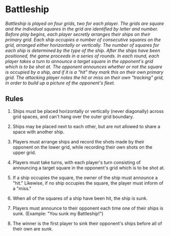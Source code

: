 **Battleship**
==============


*Battleship is played on four grids, two for each player. The grids are square and the individual squares in the grid are identified by letter and number.  Before play begins, each player secretly arranges their ships on their primary grid. Each ship occupies a number of consecutive squares on the grid, arranged either horizontally or vertically. The number of squares for each ship is determined by the type of the ship.
After the ships have been positioned, the game proceeds in a series of rounds. In each round, each player takes a turn to announce a target square in the opponent's grid which is to be shot at. The opponent announces whether or not the square is occupied by a ship, and if it is a "hit" they mark this on their own primary grid. The attacking player notes the hit or miss on their own "tracking" grid, in order to build up a picture of the opponent's fleet.*


**Rules**
---------------

  1. Ships must be placed horizontally or vertically (never diagonally) across grid spaces, and can't hang over the outer grid boundary.

  2. Ships may be placed next to each other, but are not allowed to share a space with another ship.

  3. Players must arrange ships and record the shots made by their opponent on the lower grid, while recording their own shots on the upper grid.

  4. Players must take turns, with each player's turn consisting of announcing a target square in the opponent's grid which is to be shot at.

  5. If a ship occupies the square, the owner of the ship must announce a "hit." Likewise, if no ship occupies the square, the player must inform of a "miss."

  6. When all of the squares of a ship have been hit, the ship is sunk.

  7. Players must announce to their opponent each time one of their ships is sunk. (Example: "You sunk my Battleship!")

  8. The winner is the first player to sink their opponent's ships before all of their own are sunk.